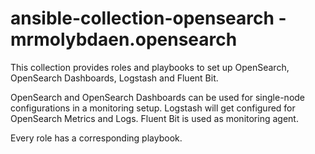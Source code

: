 # ansible-collection-opensearch - mrmolybdaen.opensearch

This collection provides roles and playbooks to set up OpenSearch, OpenSearch Dashboards, Logstash and Fluent Bit.

OpenSearch and OpenSearch Dashboards can be used for single-node configurations in a monitoring setup.
Logstash will get configured for OpenSearch Metrics and Logs. Fluent Bit is used as monitoring agent.

Every role has a corresponding playbook.
